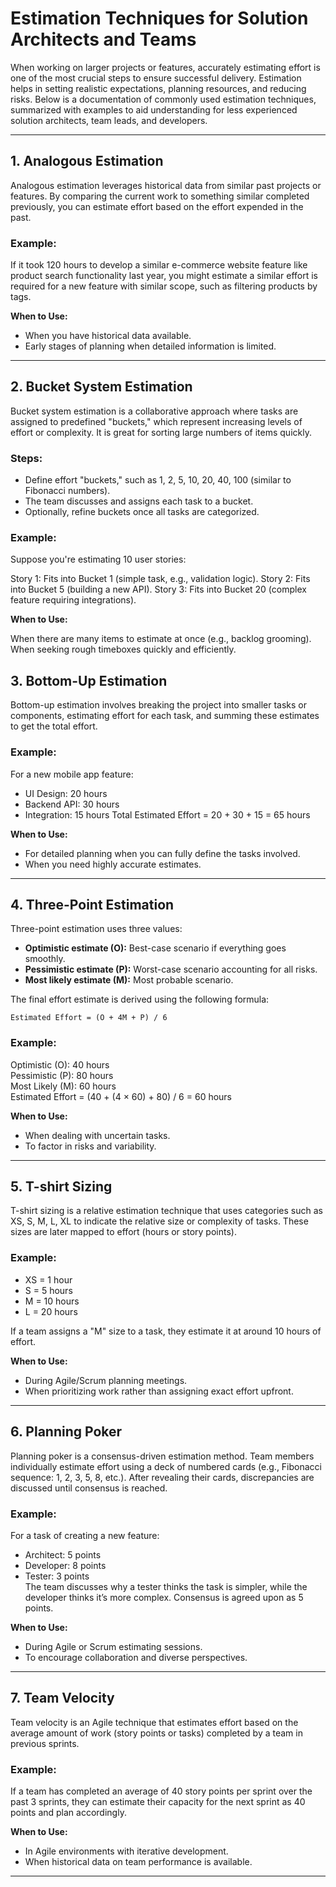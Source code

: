 # Estimation Techniques for Solution Architects and Teams

When working on larger projects or features, accurately estimating effort is one of the most crucial steps to ensure successful delivery. Estimation helps in setting realistic expectations, planning resources, and reducing risks. Below is a documentation of commonly used estimation techniques, summarized with examples to aid understanding for less experienced solution architects, team leads, and developers.

---

## 1. **Analogous Estimation**
Analogous estimation leverages historical data from similar past projects or features. By comparing the current work to something similar completed previously, you can estimate effort based on the effort expended in the past.

### Example:
If it took 120 hours to develop a similar e-commerce website feature like product search functionality last year, you might estimate a similar effort is required for a new feature with similar scope, such as filtering products by tags.

**When to Use:**
- When you have historical data available.
- Early stages of planning when detailed information is limited.
  
---

## 2. **Bucket System Estimation**
Bucket system estimation is a collaborative approach where tasks are assigned to predefined "buckets," which represent increasing levels of effort or complexity. It is great for sorting large numbers of items quickly.

### Steps:
 - Define effort "buckets," such as 1, 2, 5, 10, 20, 40, 100 (similar to Fibonacci numbers).
 - The team discusses and assigns each task to a bucket.
 - Optionally, refine buckets once all tasks are categorized.

### Example:
Suppose you're estimating 10 user stories:

Story 1: Fits into Bucket 1 (simple task, e.g., validation logic).
Story 2: Fits into Bucket 5 (building a new API).
Story 3: Fits into Bucket 20 (complex feature requiring integrations).

**When to Use:**

When there are many items to estimate at once (e.g., backlog grooming).
When seeking rough timeboxes quickly and efficiently.

## 3. **Bottom-Up Estimation**
Bottom-up estimation involves breaking the project into smaller tasks or components, estimating effort for each task, and summing these estimates to get the total effort.

### Example:
For a new mobile app feature:
- UI Design: 20 hours
- Backend API: 30 hours
- Integration: 15 hours
Total Estimated Effort = 20 + 30 + 15 = 65 hours

**When to Use:**
- For detailed planning when you can fully define the tasks involved.
- When you need highly accurate estimates.

---

## 4. **Three-Point Estimation**
Three-point estimation uses three values:
- **Optimistic estimate (O):** Best-case scenario if everything goes smoothly.
- **Pessimistic estimate (P):** Worst-case scenario accounting for all risks.
- **Most likely estimate (M):** Most probable scenario.

The final effort estimate is derived using the following formula:

```
Estimated Effort = (O + 4M + P) / 6
```


### Example:
Optimistic (O): 40 hours  
Pessimistic (P): 80 hours  
Most Likely (M): 60 hours  
Estimated Effort = (40 + (4 × 60) + 80) / 6 = 60 hours

**When to Use:**
- When dealing with uncertain tasks.
- To factor in risks and variability.

---

## 5. **T-shirt Sizing**
T-shirt sizing is a relative estimation technique that uses categories such as XS, S, M, L, XL to indicate the relative size or complexity of tasks. These sizes are later mapped to effort (hours or story points).

### Example:
- XS = 1 hour
- S = 5 hours
- M = 10 hours
- L = 20 hours

If a team assigns a "M" size to a task, they estimate it at around 10 hours of effort.

**When to Use:**
- During Agile/Scrum planning meetings.
- When prioritizing work rather than assigning exact effort upfront.

---

## 6. **Planning Poker**
Planning poker is a consensus-driven estimation method. Team members individually estimate effort using a deck of numbered cards (e.g., Fibonacci sequence: 1, 2, 3, 5, 8, etc.). After revealing their cards, discrepancies are discussed until consensus is reached.

### Example:
For a task of creating a new feature:
- Architect: 5 points
- Developer: 8 points
- Tester: 3 points  
The team discusses why a tester thinks the task is simpler, while the developer thinks it’s more complex. Consensus is agreed upon as 5 points.

**When to Use:**
- During Agile or Scrum estimating sessions.
- To encourage collaboration and diverse perspectives.

---

## 7. **Team Velocity**
Team velocity is an Agile technique that estimates effort based on the average amount of work (story points or tasks) completed by a team in previous sprints.

### Example:
If a team has completed an average of 40 story points per sprint over the past 3 sprints, they can estimate their capacity for the next sprint as 40 points and plan accordingly.

**When to Use:**
- In Agile environments with iterative development.
- When historical data on team performance is available.

---
